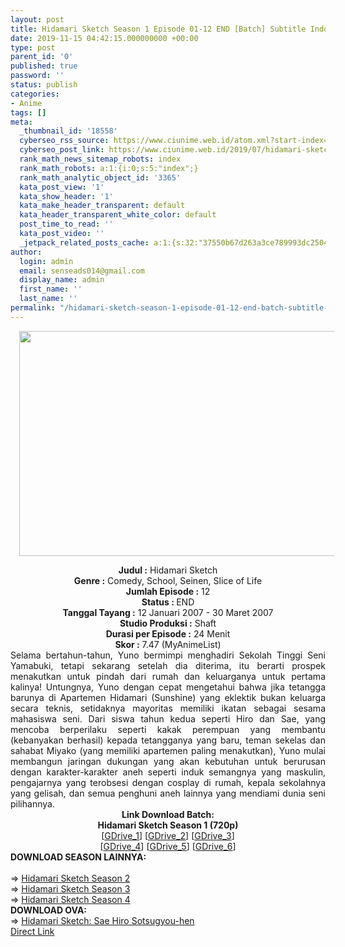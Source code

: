 ```yaml
---
layout: post
title: Hidamari Sketch Season 1 Episode 01-12 END [Batch] Subtitle Indonesia
date: 2019-11-15 04:42:15.000000000 +00:00
type: post
parent_id: '0'
published: true
password: ''
status: publish
categories:
- Anime
tags: []
meta:
  _thumbnail_id: '18558'
  cyberseo_rss_source: https://www.ciunime.web.id/atom.xml?start-index=1951&max-results=150
  cyberseo_post_link: https://www.ciunime.web.id/2019/07/hidamari-sketch-season-1-episode-01-12.html
  rank_math_news_sitemap_robots: index
  rank_math_robots: a:1:{i:0;s:5:"index";}
  rank_math_analytic_object_id: '3365'
  kata_post_view: '1'
  kata_show_header: '1'
  kata_make_header_transparent: default
  kata_header_transparent_white_color: default
  post_time_to_read: ''
  kata_post_video: ''
  _jetpack_related_posts_cache: a:1:{s:32:"37550b67d263a3ce789993dc25046c5f";a:2:{s:7:"expires";i:1649380015;s:7:"payload";a:0:{}}}
author:
  login: admin
  email: senseads014@gmail.com
  display_name: admin
  first_name: ''
  last_name: ''
permalink: "/hidamari-sketch-season-1-episode-01-12-end-batch-subtitle-indonesia/"
---
```

<div class="separator" style="clear: both; text-align: center;"><a href="https://1.bp.blogspot.com/-ZQLCTVa80nM/XRtfRfgf-LI/AAAAAAAAas8/4BCy0WDVXGUnHT6Kl2rqxX5Z5D91fxmZgCLcBGAs/s1600/Hidamari%2BSketch%2BSeason%2B1.jpg" imageanchor="1" style="margin-left: 1em; margin-right: 1em;"><img border="0" data-original-height="720" data-original-width="1280" height="360" src="{{ site.baseurl }}/assets/2019/11/Hidamari%2BSketch%2BSeason%2B1.jpg" width="640" /></a></div>
<p>
<div style="text-align: center;"><b>Judul</b><b><b> </b>:</b> Hidamari Sketch</div>
<div style="text-align: center;"><b><b>Genre :</b></b> Comedy, School, Seinen, Slice of Life</div>
<div style="text-align: center;"><b>Jumlah Episode :</b> 12<br /><b>Status :&nbsp;</b>END<br /><b>Tanggal Tayang :</b> 12 Januari 2007 - 30 Maret 2007<br /><b>Studio Produksi :</b> Shaft<br /><b>Durasi per Episode :</b> 24 Menit</div>
<div style="text-align: center;"><b>Skor :</b> 7.47 (MyAnimeList)</div>
<div style="text-align: center;"></div>
<div style="text-align: justify;">Selama bertahun-tahun, Yuno bermimpi menghadiri Sekolah Tinggi Seni Yamabuki, tetapi sekarang setelah dia diterima, itu berarti prospek menakutkan untuk pindah dari rumah dan keluarganya untuk pertama kalinya! Untungnya, Yuno dengan cepat mengetahui bahwa jika tetangga barunya di Apartemen Hidamari (Sunshine) yang eklektik bukan keluarga secara teknis, setidaknya mayoritas memiliki ikatan sebagai sesama mahasiswa seni. Dari siswa tahun kedua seperti Hiro dan Sae, yang mencoba berperilaku seperti kakak perempuan yang membantu (kebanyakan berhasil) kepada tetangganya yang baru, teman sekelas dan sahabat Miyako (yang memiliki apartemen paling menakutkan), Yuno mulai membangun jaringan dukungan yang akan kebutuhan untuk berurusan dengan karakter-karakter aneh seperti induk semangnya yang maskulin, pengajarnya yang terobsesi dengan cosplay di rumah, kepala sekolahnya yang gelisah, dan semua penghuni aneh lainnya yang mendiami dunia seni pilihannya.</div>
<div style="text-align: justify;"></div>
<div style="text-align: justify;"></div>
<div style="text-align: center;"><b>Link Download Batch:</b></div>
<div style="text-align: center;"><b>Hidamari Sketch Season 1 (720p)</b></div>
<div style="text-align: center;">[<a href="https://drive.google.com/uc?id=1Y90iNqSRDs4GX1GcBy-vciWwW5c90XUR" target="_blank" rel="noopener">GDrive_1</a>] [<a href="https://drive.google.com/uc?id=1D4ymNUhLfpHqH7l6rs8RRDcbpaPVak2S" target="_blank" rel="noopener">GDrive_2</a>] [<a href="https://drive.google.com/uc?id=1URHRJ6fMVJSXBe2HHoBHrvnpYeq-RU4v" target="_blank" rel="noopener">GDrive_3</a>]<br />[<a href="https://drive.google.com/uc?id=1dgn7AAQjRqAbFwTMXugkne84lbd3hnKs" target="_blank" rel="noopener">GDrive_4</a>] [<a href="https://drive.google.com/uc?id=1L2chUmk6Cx1-OymVVs0pXStDRfGRW0Vj" target="_blank" rel="noopener">GDrive_5</a>] [<a href="https://drive.google.com/uc?export=download&amp;id=1mWv1kdo2W6N5rOVHgVZX1Jr-kM6pwl1p" target="_blank" rel="noopener">GDrive_6</a>]
<div style="text-align: left;"></div>
<div style="text-align: left;"></div>
<div style="text-align: left;"><b>DOWNLOAD SEASON LAINNYA:</b></div>
<div style="text-align: left;"><b><br /></b></div>
<div style="text-align: left;">=&gt;&nbsp;<a href="https://www.ciunime.web.id/2019/07/hidamari-sketch-season-2-episode-01-13.html" target="_blank" rel="noopener">Hidamari Sketch Season 2</a></div>
<div style="text-align: left;">=&gt;&nbsp;<a href="https://www.ciunime.web.id/2019/07/hidamari-sketch-season-3-episode-01-12.html" target="_blank" rel="noopener">Hidamari Sketch Season 3</a></div>
<div style="text-align: left;">=&gt;&nbsp;<a href="https://www.ciunime.web.id/2019/07/hidamari-sketch-season-4-episode-01-12.html" target="_blank" rel="noopener">Hidamari Sketch Season 4</a></div>
<div style="text-align: left;"></div>
<div style="text-align: left;"><b>DOWNLOAD OVA:</b></div>
<div style="text-align: left;"></div>
<div style="text-align: left;">=&gt; <a href="https://www.ciunime.web.id/2019/07/hidamari-sketch-sae-hiro-sotsugyou-hen.html" target="_blank" rel="noopener">Hidamari Sketch: Sae Hiro Sotsugyou-hen</a></div>
<div style="text-align: left;"></div>
</div>
<link rel="stylesheet" href="https://cdnjs.cloudflare.com/ajax/libs/font-awesome/4.7.0/css/font-awesome.min.css" />
<div class="divbtn"> <a href="https://handymansurrender.com/fihup8buzv?key=94550f7ce39444073321dde3b8782f97" class="btn"><i class="fa fa-download"></i> Direct Link</a> </div>

